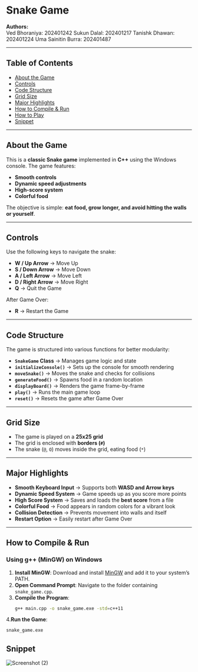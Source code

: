 #  Snake Game

**Authors:**  
Ved Bhoraniya: 202401242
Sukun Dalal: 202401217
Tanishk Dhawan: 202401224
Uma Sainitin Burra: 202401487

---

##  Table of Contents

- [About the Game](#about-the-game)
- [Controls](#controls)
- [Code Structure](#code-structure)
- [Grid Size](#grid-size)
- [Major Highlights](#major-highlights)
- [How to Compile & Run](#how-to-compile--run)
- [How to Play](#how-to-play)
- [Snippet](#snippet)

---

## About the Game

This is a **classic Snake game** implemented in **C++** using the Windows console. The game features:

- **Smooth controls**
- **Dynamic speed adjustments**
- **High-score system**
- **Colorful food**

The objective is simple: **eat food, grow longer, and avoid hitting the walls or yourself**.

---

##  Controls

Use the following keys to navigate the snake:

- **W / Up Arrow** → Move Up
- **S / Down Arrow** → Move Down
- **A / Left Arrow** → Move Left
- **D / Right Arrow** → Move Right
- **Q** → Quit the Game

After Game Over:
- **R** → Restart the Game

---

## Code Structure

The game is structured into various functions for better modularity:

- **`SnakeGame` Class** → Manages game logic and state
- **`initializeConsole()`** → Sets up the console for smooth rendering
- **`moveSnake()`** → Moves the snake and checks for collisions
- **`generateFood()`** → Spawns food in a random location
- **`displayBoard()`** → Renders the game frame-by-frame
- **`play()`** → Runs the main game loop
- **`reset()`** → Resets the game after Game Over

---

##  Grid Size

- The game is played on a **25x25 grid**
- The grid is enclosed with **borders (`#`)**
- The snake (`@`, `O`) moves inside the grid, eating food (`*`)

---

##  Major Highlights

- **Smooth Keyboard Input** → Supports both **WASD and Arrow keys**
- **Dynamic Speed System** → Game speeds up as you score more points
- **High Score System** → Saves and loads the **best score** from a file
- **Colorful Food** → Food appears in random colors for a vibrant look
- **Collision Detection** → Prevents movement into walls and itself
- **Restart Option** → Easily restart after Game Over

---

##  How to Compile & Run

### **Using g++ (MinGW) on Windows**

1. **Install MinGW**: Download and install [MinGW](http://www.mingw.org/) and add it to your system’s PATH.
2. **Open Command Prompt**: Navigate to the folder containing `snake_game.cpp`.
3. **Compile the Program**:
   ```bash
   g++ main.cpp -o snake_game.exe -std=c++11
   
4.**Run the Game**:
   ```bash
   snake_game.exe
```



## Snippet

![Screenshot (2)](https://github.com/user-attachments/assets/a06d45d3-c646-4ff9-a6e4-a9ac94babf40)

